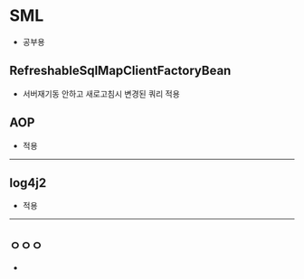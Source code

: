 # SML
- 공부용
   
## RefreshableSqlMapClientFactoryBean
- 서버재기동 안하고 새로고침시 변경된 쿼리 적용

    
## AOP
- 적용
   
------------------------------------
## log4j2
- 적용  
   
------------------------------------
## ㅇㅇㅇ
- 
